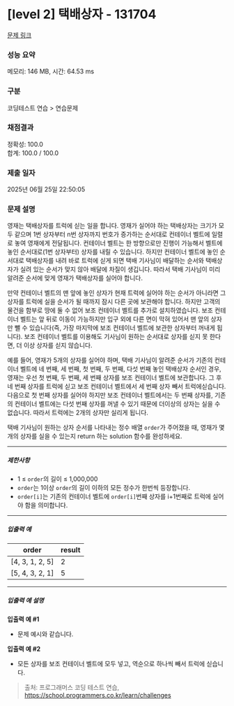 # [level 2] 택배상자 - 131704 

[문제 링크](https://school.programmers.co.kr/learn/courses/30/lessons/131704) 

### 성능 요약

메모리: 146 MB, 시간: 64.53 ms

### 구분

코딩테스트 연습 > 연습문제

### 채점결과

정확성: 100.0<br/>합계: 100.0 / 100.0

### 제출 일자

2025년 06월 25일 22:50:05

### 문제 설명

<p>영재는 택배상자를 트럭에 싣는 일을 합니다. 영재가 실어야 하는 택배상자는 크기가 모두 같으며 1번 상자부터 n번 상자까지 번호가 증가하는 순서대로 컨테이너 벨트에 일렬로 놓여 영재에게 전달됩니다. 컨테이너 벨트는 한 방향으로만 진행이 가능해서 벨트에 놓인 순서대로(1번 상자부터) 상자를 내릴 수 있습니다. 하지만 컨테이너 벨트에 놓인 순서대로 택배상자를 내려 바로 트럭에 싣게 되면 택배 기사님이 배달하는 순서와 택배상자가 실려 있는 순서가 맞지 않아 배달에 차질이 생깁니다. 따라서 택배 기사님이 미리 알려준 순서에 맞게 영재가 택배상자를 실어야 합니다.</p>

<p>만약 컨테이너 벨트의 맨 앞에 놓인 상자가 현재 트럭에 실어야 하는 순서가 아니라면 그 상자를 트럭에 실을 순서가 될 때까지 잠시 다른 곳에 보관해야 합니다. 하지만 고객의 물건을 함부로 땅에 둘 수 없어 보조 컨테이너 벨트를 추가로 설치하였습니다. 보조 컨테이너 벨트는 앞 뒤로 이동이 가능하지만 입구 외에 다른 면이 막혀 있어서 맨 앞의 상자만 뺄 수 있습니다(즉, 가장 마지막에 보조 컨테이너 벨트에 보관한 상자부터 꺼내게 됩니다). 보조 컨테이너 벨트를 이용해도 기사님이 원하는 순서대로 상자를 싣지 못 한다면, 더 이상 상자를 싣지 않습니다.</p>

<p>예를 들어, 영재가 5개의 상자를 실어야 하며, 택배 기사님이 알려준 순서가 기존의 컨테이너 벨트에 네 번째, 세 번째, 첫 번째, 두 번째, 다섯 번째 놓인 택배상자 순서인 경우, 영재는 우선 첫 번째, 두 번째, 세 번째 상자를 보조 컨테이너 벨트에 보관합니다. 그 후 네 번째 상자를 트럭에 싣고 보조 컨테이너 벨트에서 세 번째 상자 빼서 트럭에싣습니다. 다음으로 첫 번째 상자를 실어야 하지만 보조 컨테이너 벨트에서는 두 번째 상자를, 기존의 컨테이너 벨트에는 다섯 번째 상자를 꺼낼 수 있기 때문에 더이상의 상자는 실을 수 없습니다. 따라서 트럭에는 2개의 상자만 실리게 됩니다.</p>

<p>택배 기사님이 원하는 상자 순서를 나타내는 정수 배열 <code>order</code>가 주어졌을 때, 영재가 몇 개의 상자를 실을 수 있는지 return 하는 solution 함수를 완성하세요.</p>

<hr>

<h5>제한사항</h5>

<ul>
<li>1 ≤ <code>order</code>의 길이 ≤ 1,000,000</li>
<li><code>order</code>는 1이상 <code>order</code>의 길이 이하의 모든 정수가 한번씩 등장합니다.</li>
<li><code>order[i]</code>는 기존의 컨테이너 벨트에 <code>order[i]</code>번째 상자를 i+1번째로 트럭에 실어야 함을 의미합니다.</li>
</ul>

<hr>

<h5>입출력 예</h5>
<table class="table">
        <thead><tr>
<th>order</th>
<th>result</th>
</tr>
</thead>
        <tbody><tr>
<td>[4, 3, 1, 2, 5]</td>
<td>2</td>
</tr>
<tr>
<td>[5, 4, 3, 2, 1]</td>
<td>5</td>
</tr>
</tbody>
      </table>
<hr>

<h5>입출력 예 설명</h5>

<p><strong>입출력 예 #1</strong></p>

<ul>
<li>문제 예시와 같습니다.</li>
</ul>

<p><strong>입출력 예 #2</strong></p>

<ul>
<li>모든 상자를 보조 컨테이너 벨트에 모두 넣고, 역순으로 하나씩 빼서 트럭에 싣습니다.</li>
</ul>


> 출처: 프로그래머스 코딩 테스트 연습, https://school.programmers.co.kr/learn/challenges